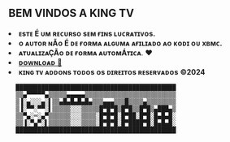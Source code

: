 ## BEM VINDOS A KING TV
<li><b>ᴇsᴛᴇ É ᴜᴍ ʀᴇᴄᴜʀsᴏ sᴇᴍ ғɪɴs ʟᴜᴄʀᴀᴛɪᴠᴏs.</b></li>
<li><b>ᴏ ᴀᴜᴛᴏʀ ɴÃᴏ É ᴅᴇ ғᴏʀᴍᴀ ᴀʟɢᴜᴍᴀ ᴀғɪʟɪᴀᴅᴏ ᴀᴏ ᴋᴏᴅɪ ᴏᴜ xʙᴍᴄ.</b></li>                                                      
<li><strong>ᴀᴛᴜᴀʟɪᴢᴀÇÃᴏ ᴅᴇ ғᴏʀᴍᴀ ᴀᴜᴛᴏᴍÁᴛɪᴄᴀ</strong>. ❤️</li>
<li> <a href="plugin.video.kingtv.zip"><b>ᴅᴏᴡɴʟᴏᴀᴅ</b> 📂</a></li> 
<li><b>ᴋɪɴɢ ᴛᴠ ᴀᴅᴅᴏɴs ᴛᴏᴅᴏs ᴏs ᴅɪʀᴇɪᴛᴏs ʀᴇsᴇʀᴠᴀᴅᴏs</b> <strong>©2024</strong></li>                                                                                


      ████████████████████████████████████████████
      ▒▒▄▀▀▀▀▀▄▒▒▒▒▒▄▄▄▄▄▒▒▒▒▒▒▒▒▒▒▒▒▒▒▒▒▒▒▒▒▒▒▒▒▒
      ▒▐░▄░░░▄░▌▒▒▄█▄█▄█▄█▄▒▒▒▄▄▄▒▒▒█▒▒▒▒▄▒▒▒▒▒▒▒▒
      ▒▐░▀▀░▀▀░▌▒▒▒▒▒░░░▒▒▒▒▒█▀█▀█▒█▀█▒▒█▀█▒▄███▄▒
      ▒▒▀▄░═░▄▀▒▒▒▒▒▒░░░▒▒▒▒░█▀█▀█░█▀██░█▀█░█▄█▄█░
      ▒▒▐░▀▄▀░▌▒▒▒▒▒▒░░░▒▒▒▒░█▀█▀█░█▀████▀█░█▄█▄█░
      ████████████████████████████████████████████